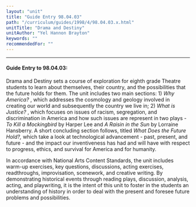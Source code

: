 ```yaml
---
layout: "unit"
title: "Guide Entry 98.04.03"
path: "/curriculum/guides/1998/4/98.04.03.x.html"
unitTitle: "Drama and Destiny"
unitAuthor: "Yel Hannon Brayton"
keywords: ""
recommendedFor: ""
---
```

<body>
<hr/>
<h4>
Guide Entry to 98.04.03:
</h4>
Drama and Destiny sets a course of exploration for eighth grade Theatre students to learn about themselves, their country, and the possibilities that the future holds for them.  The unit includes two main sections: 1)
<i>
Why America?
</i>
, which addresses the cosmology and geology involved in creating our world and subsequently the country we live in; 2)
<i>
What is Justice?
</i>
, which focuses on issues of racism, segregation, and discrimination in America and how such issues are represent in two plays -
<i>
To Kill a Mockingbird
</i>
by Harper Lee and
<i>
A Raisin in the Sun
</i>
by Lorraine Hansberry.  A short concluding section follows, titled
<i>
What Does the Future Hold?,
</i>
which take a look at technological advancement - past, present, and future - and the impact our inventiveness has had and will have with respect to progress, ethics, and survival for America and for humanity.
<p>
In accordance with National Arts Content Standards, the unit includes warm-up exercises, key questions, discussions, acting exercises, readthroughs, improvisation, scenework, and creative writing.  By demonstrating historical events through reading plays, discussion, analysis, acting, and playwriting, it is the intent of this unit to foster in the students an understanding of history in order to deal with the present and foresee future problems and possibilities.
</p>
</body>